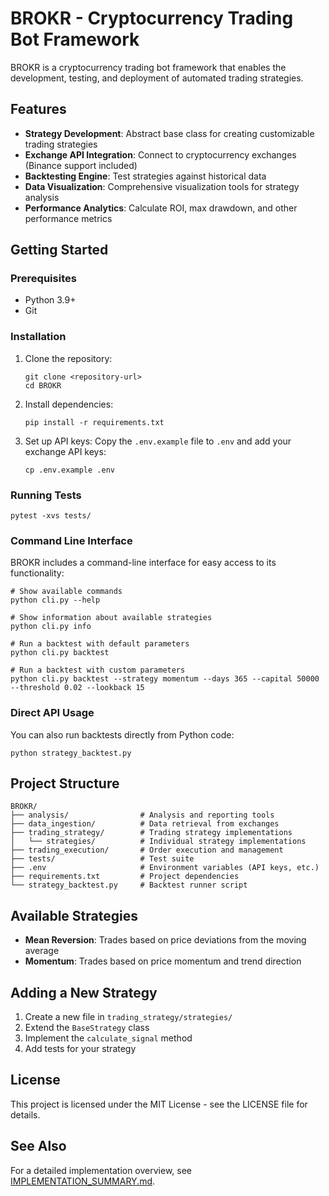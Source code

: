 # BROKR - Cryptocurrency Trading Bot Framework

BROKR is a cryptocurrency trading bot framework that enables the development, testing, and deployment of automated trading strategies.

## Features

- **Strategy Development**: Abstract base class for creating customizable trading strategies
- **Exchange API Integration**: Connect to cryptocurrency exchanges (Binance support included)
- **Backtesting Engine**: Test strategies against historical data
- **Data Visualization**: Comprehensive visualization tools for strategy analysis
- **Performance Analytics**: Calculate ROI, max drawdown, and other performance metrics

## Getting Started

### Prerequisites

- Python 3.9+
- Git

### Installation

1. Clone the repository:
   ```
   git clone <repository-url>
   cd BROKR
   ```

2. Install dependencies:
   ```
   pip install -r requirements.txt
   ```

3. Set up API keys:
   Copy the `.env.example` file to `.env` and add your exchange API keys:
   ```
   cp .env.example .env
   ```

### Running Tests

```
pytest -xvs tests/
```

### Command Line Interface

BROKR includes a command-line interface for easy access to its functionality:

```
# Show available commands
python cli.py --help

# Show information about available strategies
python cli.py info

# Run a backtest with default parameters
python cli.py backtest

# Run a backtest with custom parameters
python cli.py backtest --strategy momentum --days 365 --capital 50000 --threshold 0.02 --lookback 15
```

### Direct API Usage

You can also run backtests directly from Python code:

```
python strategy_backtest.py
```

## Project Structure

```
BROKR/
├── analysis/                # Analysis and reporting tools
├── data_ingestion/          # Data retrieval from exchanges
├── trading_strategy/        # Trading strategy implementations
│   └── strategies/          # Individual strategy implementations
├── trading_execution/       # Order execution and management
├── tests/                   # Test suite
├── .env                     # Environment variables (API keys, etc.)
├── requirements.txt         # Project dependencies
└── strategy_backtest.py     # Backtest runner script
```

## Available Strategies

- **Mean Reversion**: Trades based on price deviations from the moving average
- **Momentum**: Trades based on price momentum and trend direction

## Adding a New Strategy

1. Create a new file in `trading_strategy/strategies/`
2. Extend the `BaseStrategy` class
3. Implement the `calculate_signal` method
4. Add tests for your strategy

## License

This project is licensed under the MIT License - see the LICENSE file for details.

## See Also

For a detailed implementation overview, see [IMPLEMENTATION_SUMMARY.md](IMPLEMENTATION_SUMMARY.md).
